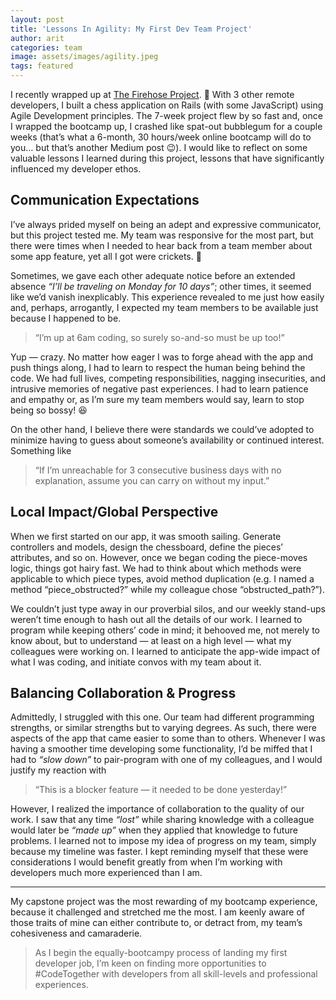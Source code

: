 ```yaml
---
layout: post
title: 'Lessons In Agility: My First Dev Team Project'
author: arit
categories: team
image: assets/images/agility.jpeg
tags: featured
---
```

I recently wrapped up at [The Firehose Project](https://thefirehoseproject.com/). 🎉 With 3 other remote developers, I built a chess application on Rails (with some JavaScript) using Agile Development principles. The 7-week project flew by so fast and, once I wrapped the bootcamp up, I crashed like spat-out bubblegum for a couple weeks (that’s what a 6-month, 30 hours/week online bootcamp will do to you… but that’s another Medium post 😉). I would like to reflect on some valuable lessons I learned during this project, lessons that have significantly influenced my developer ethos.

## **Communication Expectations**

I’ve always prided myself on being an adept and expressive communicator, but this project tested me. My team was responsive for the most part, but there were times when I needed to hear back from a team member about some app feature, yet all I got were crickets. 🦗

Sometimes, we gave each other adequate notice before an extended absence  _“I’ll be traveling on Monday for 10 days”_; other times, it seemed like we’d vanish inexplicably. This experience revealed to me just how easily and, perhaps, arrogantly, I expected my team members to be available just because I happened to be.

> “I’m up at 6am coding, so surely so-and-so must be up too!”

Yup — crazy. No matter how eager I was to forge ahead with the app and push things along, I had to learn to respect the human being behind the code. We had full lives, competing responsibilities, nagging insecurities, and intrusive memories of negative past experiences. I had to learn patience and empathy or, as I’m sure my team members would say, learn to stop being so bossy! 😆

On the other hand, I believe there were standards we could’ve adopted to minimize having to guess about someone’s availability or continued interest. Something like

> “If I’m unreachable for 3 consecutive business days with no explanation, assume you can carry on without my input.”

## **Local Impact/Global Perspective**

When we first started on our app, it was smooth sailing. Generate controllers and models, design the chessboard, define the pieces’ attributes, and so on. However, once we began coding the piece-moves logic, things got hairy fast. We had to think about which methods were applicable to which piece types, avoid method duplication (e.g. I named a method “piece_obstructed?” while my colleague chose “obstructed_path?”).

We couldn’t just type away in our proverbial silos, and our weekly stand-ups weren’t time enough to hash out all the details of our work. I learned to program while keeping others’ code in mind; it behooved me, not merely to know about, but to understand — at least on a high level — what my colleagues were working on. I learned to anticipate the app-wide impact of what I was coding, and initiate convos with my team about it.

## **Balancing Collaboration & Progress**

Admittedly, I struggled with this one. Our team had different programming strengths, or similar strengths but to varying degrees. As such, there were aspects of the app that came easier to some than to others. Whenever I was having a smoother time developing some functionality, I’d be miffed that I had to  _“slow down”_  to pair-program with one of my colleagues, and I would justify my reaction with

> “This is a blocker feature — it needed to be done yesterday!”

However, I realized the importance of collaboration to the quality of our work. I saw that any time  _“lost”_  while sharing knowledge with a colleague would later be  _“made up”_  when they applied that knowledge to future problems. I learned not to impose my idea of progress on my team, simply because my timeline was faster. I kept reminding myself that these were considerations I would benefit greatly from when I’m working with developers much more experienced than I am.

----------

My capstone project was the most rewarding of my bootcamp experience, because it challenged and stretched me the most. I am keenly aware of those traits of mine can either contribute to, or detract from, my team’s cohesiveness and camaraderie.

> As I begin the equally-bootcampy process of landing my first developer job, I’m keen on finding more opportunities to #CodeTogether with developers from all skill-levels and professional experiences.